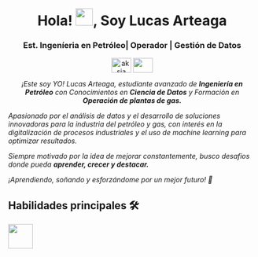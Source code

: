 <h1 align="center">Hola! <img src="https://media.giphy.com/media/hvRJCLFzcasrR4ia7z/giphy.gif" width="35">, Soy Lucas Arteaga</h1>

<h3 align="center">Est. Ingeníeria en Petróleo| Operador | Gestión de Datos</h3>
<p align="center">
<a href="[https://www.linkedin.com/in/aksia/](https://www.linkedin.com/in/lucas-arteaga-4649b4174/)" target="blank"><img align="center" src="https://cdn.jsdelivr.net/npm/simple-icons@3.0.1/icons/linkedin.svg" alt="aksia" height="30" width="40" /></a>
 <a href = "mailto: larteaga@fi.uba.ar"><img align="center" src="https://simpleicons.org/icons/gmail.svg" height="30" width="40" /></a>
</p>
</p>
<p align="center">
  <em>
    ¡Este soy YO! Lucas Arteaga, estudiante avanzado de <b>Ingeniería en Petróleo</b> con Conocimientos en <b>Ciencia de Datos</b> y Formación  en <b>Operación de plantas de gas.</b>

Apasionado por el  análisis de datos y el desarrollo de soluciones innovadoras para la industria del petróleo y gas, con interés en la digitalización de procesos industriales y el uso de machine learning para optimizar resultados.

Siempre motivado por la idea de mejorar constantemente, busco desafios donde pueda <b> aprender, crecer y destacar.</b>

¡Aprendiendo, soñando y esforzándome por un mejor futuro! 🚀
  </em> 
  <br>
</p>
<h2>Habilidades principales 🛠️</h2>
<img height="50" src="[https://github.com/uannabi/-/blob/master/resource/jp.svg](https://img.shields.io/badge/python-3670A0?style=for-the-badge&logo=python&logoColor=ffdd54))">
